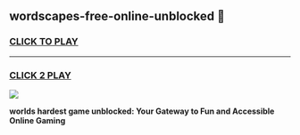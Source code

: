 
## wordscapes-free-online-unblocked 👋
<h3>
<a href="https://premium.freeplayer.one?title=wordscapes-free-online-unblocked&ref=14F">CLICK TO PLAY</a></h3>
<hr>

<h3>
<a href="https://premium.freeplayer.one?title=wordscapes-free-online-unblocked&ref=14F">CLICK 2 PLAY</a>
  
</h3>

<a href="https://premium.freeplayer.one?title=wordscapes-free-online-unblocked&ref=12F/"><img src="https://clearcache.store/games.png"></a>


**worlds hardest game unblocked: Your Gateway to Fun and Accessible Online Gaming**
